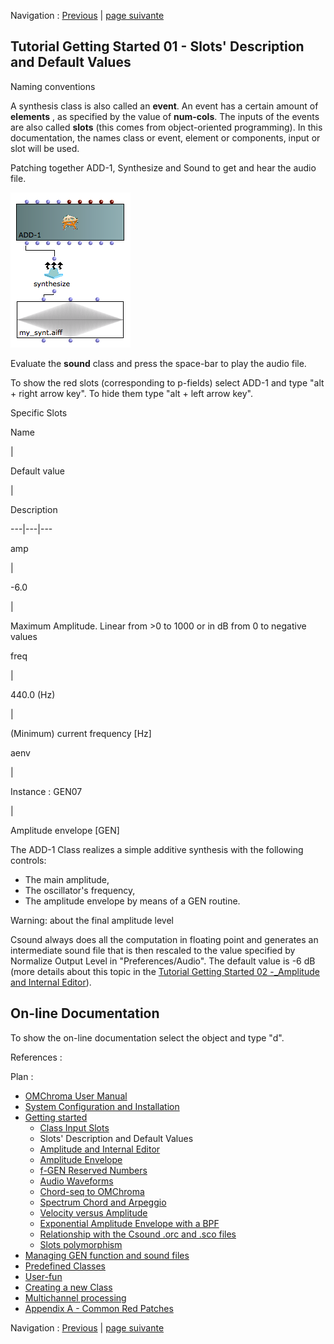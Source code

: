 Navigation : [Previous](01-Class_Input_Slots "page
précédente\(Class Input Slots\)") | [page
suivante](03-Amplitude_and_internal_editor "Next\(Amplitude and
Internal Editor\)")

## Tutorial Getting Started 01 - Slots' Description and Default Values

Naming conventions

A synthesis class is also called an **event**. An event has a certain amount
of **elements** , as specified by the value of **num-cols**. The inputs of the
events are also called **slots** (this comes from object-oriented
programming). In this documentation, the names class or event, element or
components, input or slot will be used.

Patching together ADD-1, Synthesize and Sound to get and hear the audio file.

![](../res/02-SD_01_audio_test.png)

Evaluate the **sound** class and press the space-bar to play the audio file.

To show the red slots (corresponding to p-fields) select ADD-1 and type "alt +
right arrow key". To hide them type "alt + left arrow key".

Specific Slots

Name

|

Default value

|

Description  
  
---|---|---  
  
amp

|

-6.0

|

Maximum Amplitude. Linear from >0 to 1000 or in dB from 0 to negative values  
  
freq

|

440.0 (Hz)

|

(Minimum) current frequency [Hz]  
  
aenv

|

Instance : GEN07

|

Amplitude envelope [GEN]  
  
The ADD-1 Class realizes a simple additive synthesis with the following
controls:

  * The main amplitude,
  * The oscillator's frequency,
  * The amplitude envelope by means of a GEN routine.

Warning: about the final amplitude level

Csound always does all the computation in floating point and generates an
intermediate sound file that is then rescaled to the value specified by
Normalize Output Level in "Preferences/Audio". The default value is -6 dB
(more details about this topic in the [Tutorial Getting Started 02 -_Amplitude
and Internal Editor](03-Amplitude_and_internal_editor)).

## On-line Documentation

To show the on-line documentation select the object and type "d".

References :

Plan :

  * [OMChroma User Manual](OMChroma)
  * [System Configuration and Installation](Installation)
  * [Getting started](Getting_Started)
    * [Class Input Slots](01-Class_Input_Slots)
    * Slots' Description and Default Values
    * [Amplitude and Internal Editor](03-Amplitude_and_internal_editor)
    * [Amplitude Envelope](04_Amplitude_envelope)
    * [f-GEN Reserved Numbers](05-f-GEN_Reserved_Number)
    * [Audio Waveforms](06-Audio_Waveforms)
    * [Chord-seq to OMChroma](07-Chord-seq_to_OMCh_Class)
    * [Spectrum Chord and Arpeggio](08-Spectrum_Chord_and_Arpeggio)
    * [Velocity versus Amplitude](09-Velocity_vs_Amplitude)
    * [Exponential Amplitude Envelope with a BPF](10-Exponential_Amplitude_Envelope_with_BPF)
    * [Relationship with the Csound .orc and .sco files](11-Relationship_with_the_Csound_orc_and_sco_files)
    * [Slots polymorphism](12-Slots_polymorphism)
  * [Managing GEN function and sound files](Managing_GEN_function_and_sound_files)
  * [Predefined Classes](Predefined_classes)
  * [User-fun](User-fun)
  * [Creating a new Class](Creating_a_new_Class)
  * [Multichannel processing](06-Multichannel_processing)
  * [Appendix A - Common Red Patches](A-Appendix-A_Common_red_patches)

Navigation : [Previous](01-Class_Input_Slots "page
précédente\(Class Input Slots\)") | [page
suivante](03-Amplitude_and_internal_editor "Next\(Amplitude and
Internal Editor\)")
